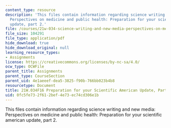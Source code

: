 ```yaml
---
content_type: resource
description: 'This files contain information regarding science writing and new media:
  Perspectives on medicine and public health: Preparation for your scientific american
  update, part 2.'
file: /courses/21w-034-science-writing-and-new-media-perspectives-on-medicine-and-public-health-fall-2016/0fc5fe732f612bef4e73ec74cd306e1b_MIT21W_034F16_PreSciAmeri2.pdf
file_size: 104291
file_type: application/pdf
hide_download: true
hide_download_original: null
learning_resource_types:
- Assignments
license: https://creativecommons.org/licenses/by-nc-sa/4.0/
ocw_type: OCWFile
parent_title: Assignments
parent_type: CourseSection
parent_uid: 4e1aeeef-dea5-3825-f90b-766bb023b4b8
resourcetype: Document
title: 21W.034F16 Preparation for your Scientific American Update, Part 2
uid: 0fc5fe73-2f61-2bef-4e73-ec74cd306e1b
---
```

This files contain information regarding science writing and new media: Perspectives on medicine and public health: Preparation for your scientific american update, part 2.